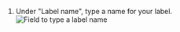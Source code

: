 1. Under "Label name", type a name for your label.
   ![Field to type a label name](/assets/images/help/issues/Issues-Label-Create.png)
